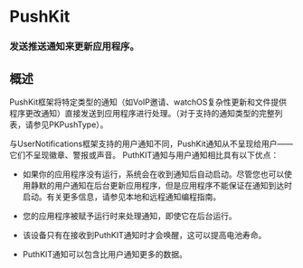 # PushKit
### 发送推送通知来更新应用程序。
## 概述
PushKit框架将特定类型的通知（如VoIP邀请、watchOS复杂性更新和文件提供程序更改通知）直接发送到应用程序进行处理。（对于支持的通知类型的完整列表，请参见PKPushType）。

与UserNotifications框架支持的用户通知不同，PushKit通知从不呈现给用户——它们不呈现徽章、警报或声音。
PuthKIT通知与用户通知相比具有以下优点：

- 如果你的应用程序没有运行，系统会在收到通知后自动启动。尽管您也可以使用静默的用户通知在后台更新应用程序，但是应用程序不能保证在通知到达时启动。有关更多信息，请参见本地和远程通知编程指南。

- 您的应用程序被赋予运行时来处理通知，即使它在后台运行。

- 该设备只有在接收到PuthKIT通知时才会唤醒，这可以提高电池寿命。

- PuthKIT通知可以包含比用户通知更多的数据。
